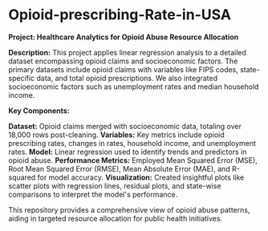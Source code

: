 # Opioid-prescribing-Rate-in-USA 

**Project: Healthcare Analytics for Opioid Abuse Resource Allocation**

**Description:**
This project applies linear regression analysis to a detailed dataset encompassing opioid claims and socioeconomic factors. The primary datasets include opioid claims with variables like FIPS codes, state-specific data, and total opioid prescriptions. We also integrated socioeconomic factors such as unemployment rates and median household income.

**Key Components:**

**Dataset:** Opioid claims merged with socioeconomic data, totaling over 18,000 rows post-cleaning.
**Variables:** Key metrics include opioid prescribing rates, changes in rates, household income, and unemployment rates.
**Model:** Linear regression used to identify trends and predictors in opioid abuse.
**Performance Metrics:** Employed Mean Squared Error (MSE), Root Mean Squared Error (RMSE), Mean Absolute Error (MAE), and R-squared for model accuracy.
**Visualization:** Created insightful plots like scatter plots with regression lines, residual plots, and state-wise comparisons to interpret the model's performance.

This repository provides a comprehensive view of opioid abuse patterns, aiding in targeted resource allocation for public health initiatives.

